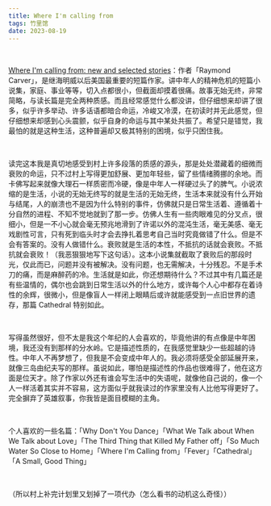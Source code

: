 ```yaml
---
title: Where I'm calling from
tags: 竹里馆
date: 2023-08-19
---
```




<br/>

[Where I'm calling from: new and selected stories](https://www.goodreads.com/en/book/show/11437)：作者「Raymond Carver」，是继海明威以后美国最重要的短篇作家。讲中年人的精神危机的短篇小说集，家庭、事业等等，切入点都很小，但截面却摸着很痛。故事无始无终，非常简略，与读长篇是完全两种质感。而且经常感觉什么都没讲，但仔细想来却讲了很多，似乎许多举动、许多话语都暗合命运，冷峻又冷漠，在初读时并无此感觉，但仔细想来却感到心头震颤，似乎自身的命运与其中某处共振了。希望只是错觉，我最怕的就是这种生活，这种普遍却又极其特别的困境，似乎只困住我。

<br/>

读完这本我是真切地感受到村上许多段落的质感的源头，那是处处潜藏着的细微而衰败的命运，只不过村上写得更加舒展、更加年轻些，留了些情绪腾挪的余地。而卡佛写起来就像大理石一样质密而冷硬，像是中年人一样硬过头了的脾气。小说浓缩的是生活，小说的无始无终写的就是生活的无始无终，生活本来就没有什么开始与结尾，人的崩溃也不是因为什么特别的事件，仿佛就只是日常生活着、遵循着十分自然的进程、不知不觉地就到了那一步。仿佛人生有一些肉眼难见的分叉点，很细小，但是一不小心就会毫无预兆地滑到了许诺以外的混沌生活，毫无美感、毫无戏剧性可言，只有死到临头时才会去挣扎着思考自己当时究竟做错了什么。但是不会有答案的。没有人做错什么。衰败就是生活的本性，不抵抗的话就会衰败。不抵抗就会衰败！（我恶狠狠地写下这句话）。这本小说集就截取了衰败后的那段时光，仅此而已，问题并没有被解决。没有问题，也无需解决，十分残忍。不是手术刀的痛，而是麻醉药的冷。生活就是如此，你还想期待什么？不过其中有几篇还是有些温情的，偶尔也会跳到日常生活以外的什么地方，或许每个人心中都存在着诗性的余辉，很微小，但是像盲人一样闭上眼睛后或许就能感受到一点旧世界的遗存，那篇 Cathedral 特别如此。

<br/>

写得虽然很好，但不太是我这个年纪的人会喜欢的，毕竟他讲的有点像是中年困境，我还没有到那样的分水岭。它是描述性质的，在我感觉里缺少一些超越的诗性。中年人不再梦想了，但我是不会变成中年人的。我必须将感受全部延展开来，就像三岛由纪夫写的那样。虽说如此，哪怕是描述性的作品也很难得了，他在这方面是位天才。除了作家以外还有谁会写生活中的失语呢，就像他自己说的，像一个人一样活着其实并不容易，这方面似乎就我读过的作家里没有人比他写得更好了。完全摒弃了英雄叙事，你我皆是面目模糊的主角。

<br/>

个人喜欢的一些名篇：「Why Don't You Dance」「What We Talk about When We Talk about Love」「The Third Thing that Killed My Father off」「So Much Water So Close to Home」「Where I'm Calling from」「Fever」「Cathedral」「A Small, Good Thing」

<br/>

（所以村上补完计划里又划掉了一项代办（怎么看书的动机这么奇怪））

<br/>